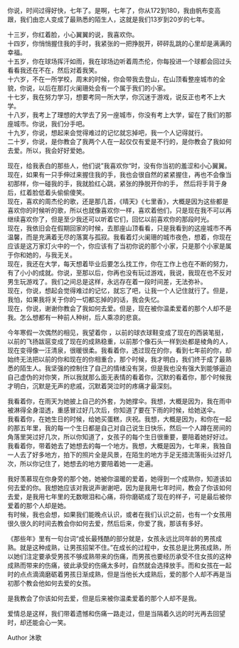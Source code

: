你说，时间过得好快，七年了。是啊，七年了，你从172到180，我由帆布变高跟，我们由恋人变成了最熟悉的陌生人，这就是我们13岁到20岁的七年。

十三岁，你红着脸，小心翼翼的说，我喜欢你。  
十四岁，你悄悄握住我的手时，我紧张的一把挣脱开，砰砰乱跳的心里却是满满的幸福。  
十五岁，你在球场挥汗如雨，我在球场边听着周杰伦，你每投进一个球都会回过头看看我还在不在，然后对着我笑。  
十六岁，不在一所学校，周末的时候，你会带我去登山，在山顶看整座城市的全貌，你说，以后在那灯火阑珊处会有一个属于我们的小家。  
十七岁，我在努力学习，想要考同一所大学，你沉迷于游戏，说反正也考不上大学。  
十八岁，我考上了理想的大学去了另一座城市，你没有考上大学，留在了我们的那座城市。你说，我们分手吧。  
十九岁，你说，想起来会觉得难过的记忆就忘掉吧，我一个人记得就行。  
二十岁，你说，是你教会了我两个人在一起仅仅有爱是不行的，是你教会了我如何去爱。所以，我会好好爱她。

现在，给我表白的那些人，他们说”我喜欢你“时，没有你当初的羞涩和小心翼翼。  
现在，如果有一只手伸过来握住我的手，我也会很自然的紧紧握住，再也不会像当初那样，你一碰我的手，我就脸红心跳，紧张的挣脱开你的手， 然后将手背于身后，红着脸低着头偷偷傻笑。  
现在，喜欢的周杰伦的歌，还是那几首，《晴天》《七里香》，大概是因为这些都是喜欢你的时候听的歌，所以也就像喜欢你一样，喜欢着他们，只是现在我不可以再继续喜欢你了，但是至少我还可以听着它们，回忆以前喜欢你的那段时光。  
现在，我依旧会在假期回家的时候，去那座山顶看看，只是我看到的这座城市不再温馨，而是充满着无尽的落寞与孤寂。我看着灯火阑珊的城市夜色，想着，你现在应该是这万家灯火中的一个，你应该有了当初你说的那个小家，只是那个小家是属于你和她的，与我无关。  
现在，我还在大学，每天想着毕业后要怎么找工作，你在工作上也在不断的努力，有了小小的成就。你说，至那以后，你再也没有玩过游戏，我说，我现在也不反对男生玩游戏了。我们之间总是这样，永远存在着一段时间差，无法弥补。  
现在，你说，想起会觉得难过的记忆，就忘了吧，让我一个人记住就行了。但是，我怕，如果我将关于你的一切都忘掉的的话，我会失忆。  
现在，你说，谢谢你教会了我如何去爱。但是，现在被你温柔爱着的那个人却不是我。怎么想都有一种前人种树，后人乘凉的悲哀。

今年寒假一次偶然的相见，我望着你 ，以前的球衣球鞋变成了现在的西装笔挺，以前的飞扬跋扈变成了现在的成熟稳重，以前那个像石头一样到处都是棱角的人，现在变得像一汪清泉，很暖很柔。我看着你，透过现在的你，看到七年前的你，却始终无法把以前的你和现在的你相重合，那个时候，我才明白，我们终于成了最熟悉的陌生人。我坚强的控制住了自己的情绪没有哭，但是我也没有强大到能够逼迫自己虚伪的对你笑，所以我就那么面无表情的看着你，沉默的看着你，那个时候我才明白，沉默是无声的悲戚，沉默着哭泣时的疼痛才最深刻。

我看着你，在雨天为她披上自己的外套，为她撑伞。我想，大概是因为，我在雨中被淋得全身湿透，重感冒过好几次后，你知道了要在下雨的时候，给她送伞。  
我看着你，在她生日的时候，给她买蛋糕，庆祝。我想，大概是因为，和你在一起的那五年里，我的每一个生日都是自己对自己说生日快乐，然后一个人蹲在房间的角落里哭过好几次，所以你知道了，女孩子的每个生日很重要，要陪着她好好过。  
我看着你，带着她去了她想去的每一个地方。我想，大概是因为，七年来，我独自一人去了好多地方，拍下的照片全是风景，在陌生的地方手足无措流落街头过好几次，所以你记住了，她想去的地方要陪着她一一走遍。

我好羡慕现在你身旁的那个她，她被你温暖的爱着，她得到一个成熟你，知道该如何去爱的你。我想她应该对我说声谢谢吧，因为是我用七年时间，教会了你该如何去爱，是我用七年里的无数眼泪和心痛，将你磨砺成了现在的样子，可是最后被你爱着的那个人却是她。  
有时候，我也会想，如果我们能晚点认识，或者在我们认识之前，也有一个女孩用很久很久的时间去教会你如何去爱，然后后来，你爱了我，那该有多好。

《那些年》里有一句台词“成长最残酷的部分就是，女孩永远比同年龄的男孩成熟。就是这种成熟，让男孩招架不住。”在成长的过程中，女孩总是比男孩成熟，所以她们注定要承受男孩不够成熟带来的伤痛，而男孩也要经历承受不住女孩的这种成熟而带来的伤痛，彼此承受的伤痛太多时，自然就会选择放手。而和女孩在一起时的点点滴滴磨砺着男孩日渐成熟，但是当他长大成熟后，爱的那个人却不再是当初那个教会他如何去爱的女孩。

是我教会了你该如何去爱，但是后来被你温柔爱着的那个人却不是我。

爱情总是这样，我们带着遗憾和伤痛一路走过，但是当隔着久远的时光再去回望时，却还能会心一笑。

Author 沐歌